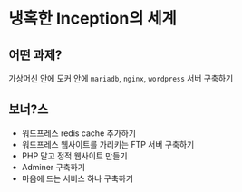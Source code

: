 # 냉혹한 Inception의 세계

## 어떤 과제?

가상머신 안에 도커 안에 `mariadb`, `nginx`, `wordpress` 서버 구축하기

## 보너?스

- 워드프레스 redis cache 추가하기
- 워드프레스 웹사이트를 가리키는 FTP 서버 구축하기
- PHP 말고 정적 웹사이트 만들기
- Adminer 구축하기
- 마음에 드는 서비스 하나 구축하기
